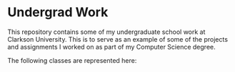 # Undergrad Work

<!---
Link to CS350 github repo
Resume with 8
Rename files and folders
Maybe add:
    Haskell
    Automata
--->
This repository contains some of my undergraduate school work at Clarkson University.
This is to serve as an example of some of the projects and assignments I worked on as part of my Computer Science degree.

The following classes are represented here:
